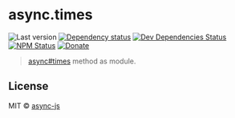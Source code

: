 # async.times

![Last version](https://img.shields.io/github/tag/async-js/async.times.svg?style=flat-square)
[![Dependency status](http://img.shields.io/david/async-js/async.times.svg?style=flat-square)](https://david-dm.org/async-js/async.times)
[![Dev Dependencies Status](http://img.shields.io/david/dev/async-js/async.times.svg?style=flat-square)](https://david-dm.org/async-js/async.times#info=devDependencies)
[![NPM Status](http://img.shields.io/npm/dm/async.times.svg?style=flat-square)](https://www.npmjs.org/package/async.times)
[![Donate](https://img.shields.io/badge/donate-paypal-blue.svg?style=flat-square)](https://paypal.me/kikobeats)

> [async#times](https://github.com/async-js/async#async.times) method as module.

## License

MIT © [async-js](https://github.com/async-js)
